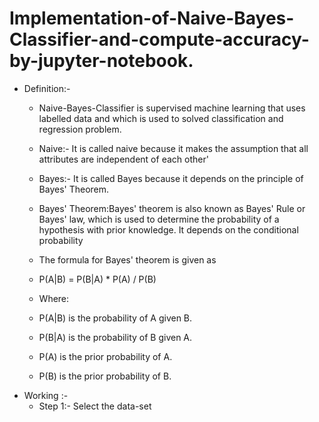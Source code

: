 # Implementation-of-Naive-Bayes-Classifier-and-compute-accuracy-by-jupyter-notebook.
* Definition:-
    * Naive-Bayes-Classifier is supervised machine learning that uses labelled data and which is used to solved classification and regression problem.
     
    * Naive:- It is called naive because it makes the assumption that all attributes are independent of each other'
    * Bayes:- It is called Bayes because it depends on the principle of Bayes' Theorem.
    * Bayes' Theorem:Bayes' theorem is also known as Bayes' Rule or Bayes' law, which is used to determine the probability of a hypothesis with prior knowledge. It depends on the conditional probability
    * The formula for Bayes' theorem is given as
    * P(A|B) = P(B|A) * P(A) / P(B)
    * Where:
    * P(A|B) is the probability of A given B.
    * P(B|A) is the probability of B given A.
    * P(A) is the prior probability of A.
    * P(B) is the prior probability of B.
 * Working :-
    * Step 1:- Select the data-set

     

